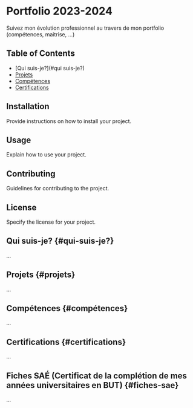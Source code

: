 # Portfolio 2023-2024
Suivez mon évolution professionnel au travers de mon portfolio (compétences, maitrise, ...)

## Table of Contents

- [Qui suis-je?](#qui suis-je?)
- [Projets](#projets)
- [Compétences](#compétences)
- [Certifications](#certifications)

## Installation

Provide instructions on how to install your project.

## Usage

Explain how to use your project.

## Contributing

Guidelines for contributing to the project.

## License

Specify the license for your project.

## Qui suis-je? {#qui-suis-je?}
...

## Projets {#projets}
...

## Compétences {#compétences}
...

## Certifications {#certifications}
...

## Fiches SAÉ (Certificat de la complétion de mes années universitaires en BUT) {#fiches-sae}
...
